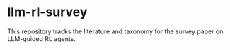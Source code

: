# llm-rl-survey

This repository tracks the literature and taxonomy for the survey paper on LLM-guided RL agents.
